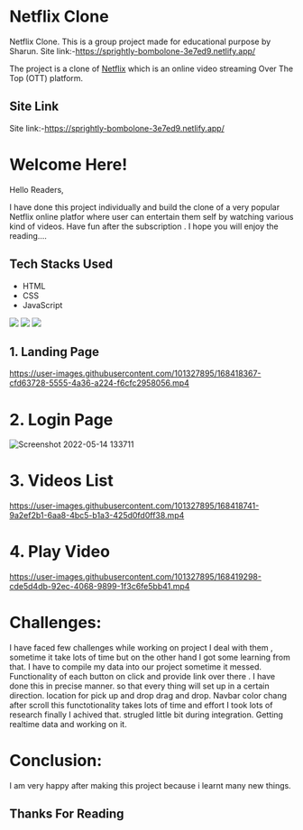# Netflix Clone
Netflix Clone.
This is a group project made for educational purpose by Sharun.
Site link:-https://sprightly-bombolone-3e7ed9.netlify.app/

The project is a clone of [Netflix](https://www.netflix.com/) which is an online video streaming Over The Top (OTT) platform.
## Site Link
Site link:-https://sprightly-bombolone-3e7ed9.netlify.app/

# Welcome Here!
Hello Readers,

I have done this project individually and build the clone of a very popular Netflix online platfor where user can entertain them self by watching various kind of videos. Have fun after the subscription .
I hope you will enjoy the reading….

## Tech Stacks Used
- HTML
- CSS
- JavaScript

<p>
   <img src="https://img.icons8.com/color/64/000000/javascript.png"/>
   <img src="https://img.icons8.com/color/64/000000/html-5.png"/>
   <img src="https://img.icons8.com/color/64/000000/css3.png" />
   
</p>

## 1. Landing Page





https://user-images.githubusercontent.com/101327895/168418367-cfd63728-5555-4a36-a224-f6cfc2958056.mp4

# 2. Login Page


![Screenshot 2022-05-14 133711](https://user-images.githubusercontent.com/101327895/168418402-60bc51fc-b7a9-433a-b56f-2f265dde7671.png)
# 3. Videos List



https://user-images.githubusercontent.com/101327895/168418741-9a2ef2b1-6aa8-4bc5-b1a3-425d0fd0ff38.mp4
# 4. Play Video


https://user-images.githubusercontent.com/101327895/168419298-cde5d4db-92ec-4068-9899-1f3c6fe5bb41.mp4




# Challenges:
I have faced few challenges while working on project I deal with them , sometime it take lots of time but on the other hand I got some learning from that. I have to compile my data into our project sometime it messed.
Functionality of each button on click and provide link over there . I have done this in precise manner. so that every thing will set up in a certain direction.
location for pick up and drop drag and drop.
Navbar color chang after scroll this functotionality takes lots of time and effort  I took lots of research finally I achived that.
strugled little bit during integration.
Getting realtime data and working on it.

# Conclusion:
I am very happy after making this project because i learnt many new things.

## Thanks For Reading


